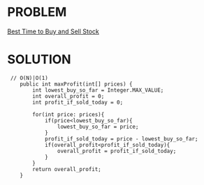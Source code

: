 # PROBLEM

[Best Time to Buy and Sell Stock](https://leetcode.com/problems/best-time-to-buy-and-sell-stock/)

# SOLUTION

```
 // O(N)|O(1)
    public int maxProfit(int[] prices) {
        int lowest_buy_so_far = Integer.MAX_VALUE;
        int overall_profit = 0;
        int profit_if_sold_today = 0;
        
        for(int price: prices){
            if(price<lowest_buy_so_far){
                lowest_buy_so_far = price;
            }
            profit_if_sold_today = price - lowest_buy_so_far;
            if(overall_profit<profit_if_sold_today){
                overall_profit = profit_if_sold_today;
            }
        }
        return overall_profit;
    }
 ```

